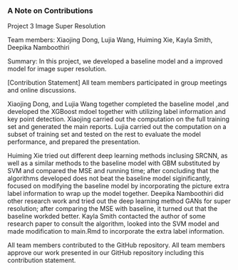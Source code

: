 ### A Note on Contributions

Project 3 Image Super Resolution

Team members: Xiaojing Dong, Lujia Wang, Huiming Xie, Kayla Smith, Deepika Namboothiri

Summary: In this project, we developed a baseline model and a improved model for image super resolution.  

[Contribution Statement] All team members participated in group meetings and online discussions. 


Xiaojing Dong, and Lujia Wang together completed the baseline model ,and developed the XGBoost mdoel together with utilizing label information and key point detection. Xiaojing carried out the computation on the full training set and generated the main reports. Lujia carried out the computation on a subset of training set and tested on the rest to evaluate the model performance, and prepared the presentation. 


Huiming Xie tried out different deep learning methods inclusing SRCNN, as well as a similar methods to the baseline model with GBM substituted by SVM and compared the MSE and running time; after concluding that the algorithms developed does not beat the baseline model siginificantly, focused on modifying the baseline model by incorporating the picture extra label information to wrap up the model together. Deepika Namboothiri did other research work and tried out the deep learning method GANs for super resolution; after comparing the MSE with baseline, it turned out that the baseline workded better. Kayla Smith contacted the author of some research paper to consult the algorithm, looked into the SVM model and made modification to main.Rmd to incorporate the extra label information.

 

All team members contributed to the GitHub repository. All team members approve our work presented in our GitHub repository including this contribution statement.
